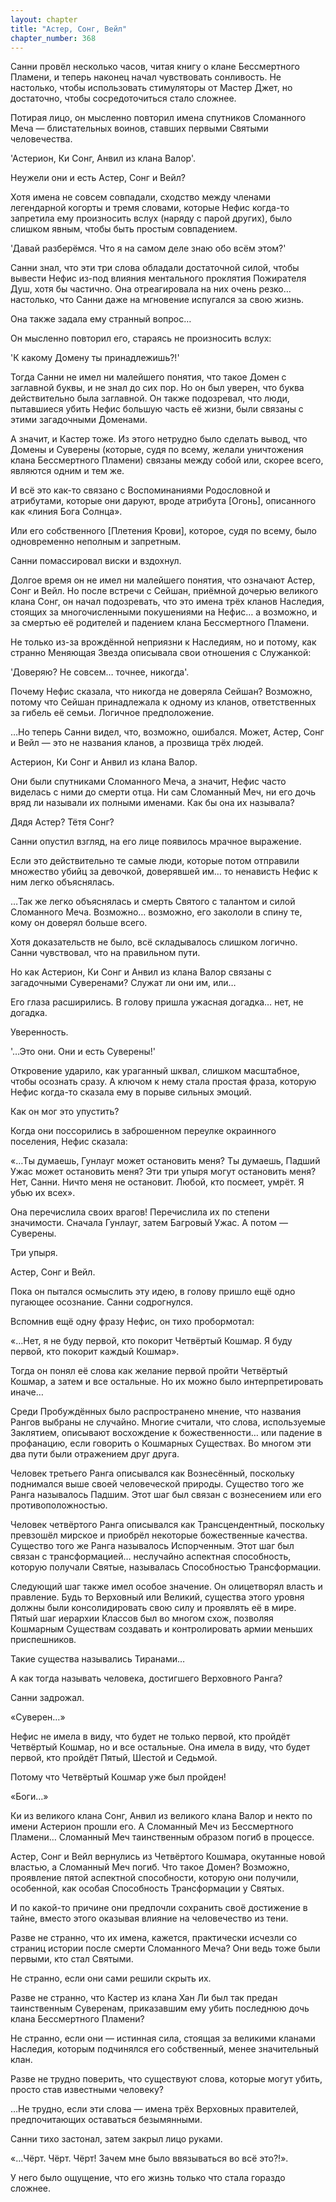 ```yaml
---
layout: chapter
title: "Астер, Сонг, Вейл"
chapter_number: 368
---
```


Санни провёл несколько часов, читая книгу о клане Бессмертного Пламени, и теперь наконец начал чувствовать сонливость. Не настолько, чтобы использовать стимуляторы от Мастер Джет, но достаточно, чтобы сосредоточиться стало сложнее.

Потирая лицо, он мысленно повторил имена спутников Сломанного Меча — блистательных воинов, ставших первыми Святыми человечества.

'Астерион, Ки Сонг, Анвил из клана Валор'.

Неужели они и есть Астер, Сонг и Вейл?

Хотя имена не совсем совпадали, сходство между членами легендарной когорты и тремя словами, которые Нефис когда-то запретила ему произносить вслух (наряду с парой других), было слишком явным, чтобы быть простым совпадением.

'Давай разберёмся. Что я на самом деле знаю обо всём этом?'

Санни знал, что эти три слова обладали достаточной силой, чтобы вывести Нефис из-под влияния ментального проклятия Пожирателя Душ, хотя бы частично. Она отреагировала на них очень резко… настолько, что Санни даже на мгновение испугался за свою жизнь.

Она также задала ему странный вопрос…

Он мысленно повторил его, стараясь не произносить вслух:

'К какому Домену ты принадлежишь?!'

Тогда Санни не имел ни малейшего понятия, что такое Домен с заглавной буквы, и не знал до сих пор. Но он был уверен, что буква действительно была заглавной. Он также подозревал, что люди, пытавшиеся убить Нефис большую часть её жизни, были связаны с этими загадочными Доменами.

А значит, и Кастер тоже. Из этого нетрудно было сделать вывод, что Домены и Суверены (которые, судя по всему, желали уничтожения клана Бессмертного Пламени) связаны между собой или, скорее всего, являются одним и тем же.

И всё это как-то связано с Воспоминаниями Родословной и атрибутами, которые они даруют, вроде атрибута [Огонь], описанного как «линия Бога Солнца».

Или его собственного [Плетения Крови], которое, судя по всему, было одновременно неполным и запретным.

Санни помассировал виски и вздохнул.

Долгое время он не имел ни малейшего понятия, что означают Астер, Сонг и Вейл. Но после встречи с Сейшан, приёмной дочерью великого клана Сонг, он начал подозревать, что это имена трёх кланов Наследия, стоящих за многочисленными покушениями на Нефис… а возможно, и за смертью её родителей и падением клана Бессмертного Пламени.

Не только из-за врождённой неприязни к Наследиям, но и потому, как странно Меняющая Звезда описывала свои отношения с Служанкой:

'Доверяю? Не совсем… точнее, никогда'.

Почему Нефис сказала, что никогда не доверяла Сейшан? Возможно, потому что Сейшан принадлежала к одному из кланов, ответственных за гибель её семьи. Логичное предположение.

…Но теперь Санни видел, что, возможно, ошибался. Может, Астер, Сонг и Вейл — это не названия кланов, а прозвища трёх людей.

Астерион, Ки Сонг и Анвил из клана Валор.

Они были спутниками Сломанного Меча, а значит, Нефис часто виделась с ними до смерти отца. Ни сам Сломанный Меч, ни его дочь вряд ли называли их полными именами. Как бы она их называла?

Дядя Астер? Тётя Сонг?

Санни опустил взгляд, на его лице появилось мрачное выражение.

Если это действительно те самые люди, которые потом отправили множество убийц за девочкой, доверявшей им… то ненависть Нефис к ним легко объяснялась.

…Так же легко объяснялась и смерть Святого с талантом и силой Сломанного Меча. Возможно… возможно, его закололи в спину те, кому он доверял больше всего.

Хотя доказательств не было, всё складывалось слишком логично. Санни чувствовал, что на правильном пути.

Но как Астерион, Ки Сонг и Анвил из клана Валор связаны с загадочными Суверенами? Служат ли они им, или…

Его глаза расширились. В голову пришла ужасная догадка… нет, не догадка.

Уверенность.

'…Это они. Они и есть Суверены!'

Откровение ударило, как ураганный шквал, слишком масштабное, чтобы осознать сразу. А ключом к нему стала простая фраза, которую Нефис когда-то сказала ему в порыве сильных эмоций.

Как он мог это упустить?

Когда они поссорились в заброшенном переулке окраинного поселения, Нефис сказала:

«…Ты думаешь, Гунлауг может остановить меня? Ты думаешь, Падший Ужас может остановить меня? Эти три упыря могут остановить меня? Нет, Санни. Ничто меня не остановит. Любой, кто посмеет, умрёт. Я убью их всех».

Она перечислила своих врагов! Перечислила их по степени значимости. Сначала Гунлауг, затем Багровый Ужас. А потом — Суверены.

Три упыря.

Астер, Сонг и Вейл.

Пока он пытался осмыслить эту идею, в голову пришло ещё одно пугающее осознание. Санни содрогнулся.

Вспомнив ещё одну фразу Нефис, он тихо пробормотал:

«…Нет, я не буду первой, кто покорит Четвёртый Кошмар. Я буду первой, кто покорит каждый Кошмар».

Тогда он понял её слова как желание первой пройти Четвёртый Кошмар, а затем и все остальные. Но их можно было интерпретировать иначе…

Среди Пробуждённых было распространено мнение, что названия Рангов выбраны не случайно. Многие считали, что слова, используемые Заклятием, описывают восхождение к божественности… или падение в профанацию, если говорить о Кошмарных Существах. Во многом эти два пути были отражением друг друга.

Человек третьего Ранга описывался как Вознесённый, поскольку поднимался выше своей человеческой природы. Существо того же Ранга называлось Падшим. Этот шаг был связан с вознесением или его противоположностью.

Человек четвёртого Ранга описывался как Трансцендентный, поскольку превзошёл мирское и приобрёл некоторые божественные качества. Существо того же Ранга называлось Испорченным. Этот шаг был связан с трансформацией… неслучайно аспектная способность, которую получали Святые, называлась Способностью Трансформации.

Следующий шаг также имел особое значение. Он олицетворял власть и правление. Будь то Верховный или Великий, существа этого уровня должны были консолидировать свою силу и проявлять её в мире. Пятый шаг иерархии Классов был во многом схож, позволяя Кошмарным Существам создавать и контролировать армии меньших приспешников.

Такие существа назывались Тиранами…

А как тогда называть человека, достигшего Верховного Ранга?

Санни задрожал.

«Суверен…»

Нефис не имела в виду, что будет не только первой, кто пройдёт Четвёртый Кошмар, но и все остальные. Она имела в виду, что будет первой, кто пройдёт Пятый, Шестой и Седьмой.

Потому что Четвёртый Кошмар уже был пройден!

«Боги…»

Ки из великого клана Сонг, Анвил из великого клана Валор и некто по имени Астерион прошли его. А Сломанный Меч из Бессмертного Пламени… Сломанный Меч таинственным образом погиб в процессе.

Астер, Сонг и Вейл вернулись из Четвёртого Кошмара, окутанные новой властью, а Сломанный Меч погиб. Что такое Домен? Возможно, проявление пятой аспектной способности, которую они получили, особенной, как особая Способность Трансформации у Святых.

И по какой-то причине они предпочли сохранить своё достижение в тайне, вместо этого оказывая влияние на человечество из тени.

Разве не странно, что их имена, кажется, практически исчезли со страниц истории после смерти Сломанного Меча? Они ведь тоже были первыми, кто стал Святыми.

Не странно, если они сами решили скрыть их.

Разве не странно, что Кастер из клана Хан Ли был так предан таинственным Суверенам, приказавшим ему убить последнюю дочь клана Бессмертного Пламени?

Не странно, если они — истинная сила, стоящая за великими кланами Наследия, которым подчинялся его собственный, менее значительный клан.

Разве не трудно поверить, что существуют слова, которые могут убить, просто став известными человеку?

…Не трудно, если эти слова — имена трёх Верховных правителей, предпочитающих оставаться безымянными.

Санни тихо застонал, затем закрыл лицо руками.

«…Чёрт. Чёрт. Чёрт! Зачем мне было ввязываться во всё это?!».

У него было ощущение, что его жизнь только что стала гораздо сложнее.